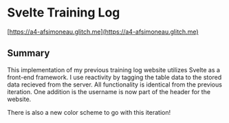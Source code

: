 # Svelte Training Log

[https://a4-afsimoneau.glitch.me](https://a4-afsimoneau.glitch.me)

## Summary

This implementation of my previous training log website utilizes Svelte as a front-end framework. I use reactivity by tagging the table data to the stored data recieved from the server. All functionality is identical from the previous iteration. One addition is the username is now part of the header for the website.

There is also a new color scheme to go with this iteration!
